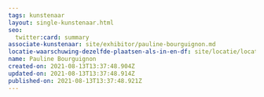 ```yaml
---
tags: kunstenaar
layout: single-kunstenaar.html
seo:
  twitter:card: summary
associate-kunstenaar: site/exhibitor/pauline-bourguignon.md
locatie-waarschuwing-dezelfde-plaatsen-als-in-en-df: site/locatie/locatie-van-michel-vranckx.md
name: Pauline Bourguignon
created-on: 2021-08-13T13:37:48.904Z
updated-on: 2021-08-13T13:37:48.914Z
published-on: 2021-08-13T13:37:48.921Z
---
```

